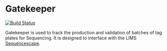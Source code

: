 # Gatekeeper

[![Build Status](https://travis-ci.org/sanger/gatekeeper.svg?branch=develop)](https://travis-ci.org/sanger/gatekeeper)

Gatekeeper is used to track the production and validation of batches of tag plates for Sequencing. It is designed to interface with the LIMS [Sequencescape](https://github.com/sanger/sequencescape).
